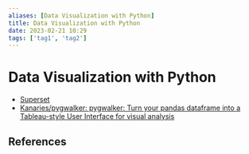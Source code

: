 ```yaml
---
aliases: [Data Visualization with Python]
title: Data Visualization with Python
date: 2023-02-21 10:29
tags: ['tag1', 'tag2']
---
```


# Data Visualization with Python

- [Superset](https://superset.apache.org/)
- [Kanaries/pygwalker: pygwalker: Turn your pandas dataframe into a Tableau-style User Interface for visual analysis](https://github.com/Kanaries/pygwalker)

## References
